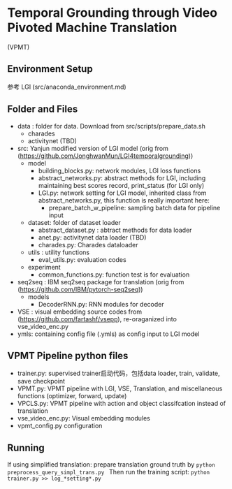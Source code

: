 # Temporal Grounding through Video Pivoted Machine Translation
(VPMT)

## Environment Setup 
参考 LGI (src/anaconda_environment.md)

## Folder and Files 
- data : 
	folder for data. Download from src/scripts/prepare_data.sh 
	- charades 
	- activitynet (TBD)
- src: 
	Yanjun modified version of LGI model (orig from (https://github.com/JonghwanMun/LGI4temporalgrounding))
	- model 
		- building_blocks.py: network modules, LGI loss functions  
		- abstract_networks.py: abstract methods for LGI, including maintaining best scores record, print_status (for LGI only) 
		- LGI.py: network setting for LGI model, inherited class from abstract_networks.py, this function is really important here: 
			- prepare_batch_w_pipeline: sampling batch data for pipeline input 
	- dataset: folder of dataset loader 
		- abstract_dataset.py : abtract methods for data loader 
		- anet.py: activitynet data loader (TBD) 
		- charades.py: Charades dataloader 
	- utils : utility functions 
		- eval_utils.py: evaluation codes
	- experiment
		- common_functions.py: function test is for evaluation 
- seq2seq : 
	IBM seq2seq package for translation (orig from (https://github.com/IBM/pytorch-seq2seq)) 
	- models
	 	- DecoderRNN.py: RNN modules for decoder 
- VSE : 
	visual embedding source codes from (https://github.com/fartashf/vsepp), re-oraganized into vse_video_enc.py  
- ymls:
	containing config file (.ymls) as config input to LGI model 


## VPMT Pipeline python files 
- trainer.py:
	supervised trainer启动代码，包括data loader, train, validate, save checkpoint  
- VPMT.py:
	VPMT pipeline with LGI, VSE, Translation, and miscellaneous functions (optimizer, forward, update)
- VPCLS.py: 
	VPMT pipeline with action and object classifcation instead of translation 
- vse_video_enc.py: 
	Visual embedding modules 
- vpmt_config.py 
	configuration 

## Running  
If using simplified translation: prepare translation ground truth by 
``
python preprocess_query_simpl_trans.py 
``
Then run the training script: 
``python trainer.py >> log_*setting*.py
``


